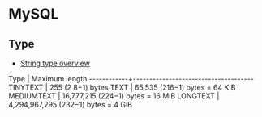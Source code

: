 # MySQL

## Type

* [String type overview](http://dev.mysql.com/doc/refman/5.7/en/string-type-overview.html)

Type        | Maximum length
------------+-------------------------------------
TINYTEXT    |           255 (2 8−1) bytes
TEXT        |        65,535 (216−1) bytes = 64 KiB
MEDIUMTEXT  |    16,777,215 (224−1) bytes = 16 MiB
LONGTEXT    | 4,294,967,295 (232−1) bytes =  4 GiB
